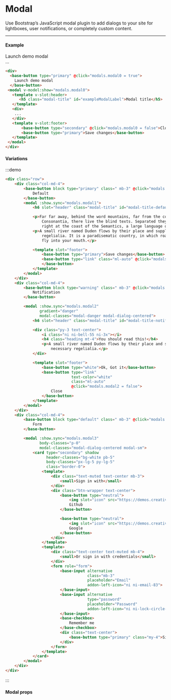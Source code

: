 # Modal

Use Bootstrap’s JavaScript modal plugin to add dialogs to your site for lightboxes, user notifications, or completely custom content.

<hr>

#### Example

<div>
  <base-button type="primary" @click="modals.modal0 = true">
    Launch demo modal
  </base-button>
 <modal :show.sync="modals.modal0">
   <template slot="header">
      <h5 class="modal-title" id="exampleModalLabel">Modal title</h5>
   </template>
   <div>
    ...
   </div>
   <template slot="footer">
       <base-button type="secondary" @click="modals.modal0 = false">Close</base-button>
       <base-button type="primary">Save changes</base-button>
   </template>
 </modal>
</div>

```html
<div>
  <base-button type="primary" @click="modals.modal0 = true">
    Launch demo modal
  </base-button>
 <modal v-model:show="modals.modal0">
   <template v-slot:header>
      <h5 class="modal-title" id="exampleModalLabel">Modal title</h5>
   </template>
   <div>
    ...
   </div>
   <template v-slot:footer>
       <base-button type="secondary" @click="modals.modal0 = false">Close</base-button>
       <base-button type="primary">Save changes</base-button>
   </template>
 </modal>
</div>
```


#### Variations

:::demo
```html
<div class="row">
    <div class="col-md-4">
        <base-button block type="primary" class=" mb-3" @click="modals.modal1 = true">
            Default
        </base-button>
        <modal :show.sync="modals.modal1">
            <h6 slot="header" class="modal-title" id="modal-title-default">Type your modal title</h6>

            <p>Far far away, behind the word mountains, far from the countries Vokalia and
                Consonantia, there live the blind texts. Separated they live in Bookmarksgrove
                right at the coast of the Semantics, a large language ocean.</p>
            <p>A small river named Duden flows by their place and supplies it with the necessary
                regelialia. It is a paradisematic country, in which roasted parts of sentences
                fly into your mouth.</p>

            <template slot="footer">
                <base-button type="primary">Save changes</base-button>
                <base-button type="link" class="ml-auto" @click="modals.modal1 = false">Close
                </base-button>
            </template>
        </modal>
    </div>
    <div class="col-md-4">
        <base-button block type="warning" class=" mb-3" @click="modals.modal2 = true">
            Notification
        </base-button>

        <modal :show.sync="modals.modal2"
               gradient="danger"
               modal-classes="modal-danger modal-dialog-centered">
            <h6 slot="header" class="modal-title" id="modal-title-notification">Your attention is required</h6>

            <div class="py-3 text-center">
                <i class="ni ni-bell-55 ni-3x"></i>
                <h4 class="heading mt-4">You should read this!</h4>
                <p>A small river named Duden flows by their place and supplies it with the
                    necessary regelialia.</p>
            </div>

            <template slot="footer">
                <base-button type="white">Ok, Got it</base-button>
                <base-button type="link"
                             text-color="white"
                             class="ml-auto"
                             @click="modals.modal2 = false">
                    Close
                </base-button>
            </template>
        </modal>
    </div>
    <div class="col-md-4">
        <base-button block type="default" class=" mb-3" @click="modals.modal3 = true">
            Form
        </base-button>

        <modal :show.sync="modals.modal3"
               body-classes="p-0"
               modal-classes="modal-dialog-centered modal-sm">
            <card type="secondary" shadow
                  header-classes="bg-white pb-5"
                  body-classes="px-lg-5 py-lg-5"
                  class="border-0">
                <template>
                    <div class="text-muted text-center mb-3">
                        <small>Sign in with</small>
                    </div>
                    <div class="btn-wrapper text-center">
                        <base-button type="neutral">
                            <img slot="icon" src="https://demos.creative-tim.com/argon-design-system/assets/img/icons/common/github.svg">
                            Github
                        </base-button>

                        <base-button type="neutral">
                            <img slot="icon" src="https://demos.creative-tim.com/argon-design-system/assets/img/icons/common/google.svg">
                            Google
                        </base-button>
                    </div>
                </template>
                <template>
                    <div class="text-center text-muted mb-4">
                        <small>Or sign in with credentials</small>
                    </div>
                    <form role="form">
                        <base-input alternative
                                    class="mb-3"
                                    placeholder="Email"
                                    addon-left-icon="ni ni-email-83">
                        </base-input>
                        <base-input alternative
                                    type="password"
                                    placeholder="Password"
                                    addon-left-icon="ni ni-lock-circle-open">
                        </base-input>
                        <base-checkbox>
                            Remember me
                        </base-checkbox>
                        <div class="text-center">
                            <base-button type="primary" class="my-4">Sign In</base-button>
                        </div>
                    </form>
                </template>
            </card>
        </modal>
    </div>
</div>
```
:::


<script>
export default {
    data(){
        return {
            modals: {
               modal0: false,
               modal1: false,
               modal2: false,
               modal3: false
            }
        }
    }
}
</script>


#### Modal props

<props-table component-name="modal"></props-table>
